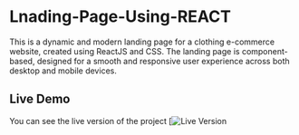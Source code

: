 # Lnading-Page-Using-REACT

This is a dynamic and modern landing page for a clothing e-commerce website, created using ReactJS and CSS. The landing page is component-based, designed for a smooth and responsive user experience across both desktop and mobile devices.

## Live Demo

You can see the live version of the project [![Live Version](https://dashing-lollipop-8e3f84.netlify.app)

